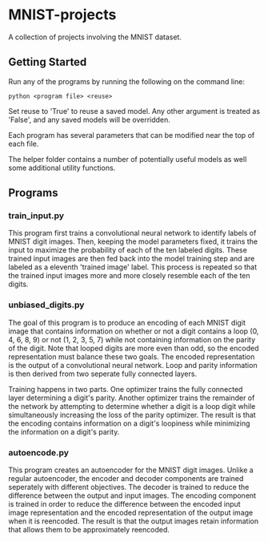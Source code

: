 # MNIST-projects
A collection of projects involving the MNIST dataset.

## Getting Started
Run any of the programs by running the following on the command line:
```
python <program file> <reuse>
```
Set reuse to 'True' to reuse a saved model. Any other argument is treated as 'False', and any saved models will be overridden. 

Each program has several parameters that can be modified near the top of each file.

The helper folder contains a number of potentially useful models as well some additional utility functions.

## Programs

### train_input.py

This program first trains a convolutional neural network to identify labels of MNIST digit images. Then, keeping the model parameters fixed, it trains the input to maximize the probability of each of the ten labeled digits. These trained input images are then fed back into the model training step and are labeled as a eleventh 'trained image' label. This process is repeated so that the trained input images more and more closely resemble each of the ten digits.

### unbiased_digits.py

The goal of this program is to produce an encoding of each MNIST digit image that contains information on whether or not a digit contains a loop (0, 4, 6, 8, 9) or not (1, 2, 3, 5, 7) while not containing information on the parity of the digit. Note that looped digits are more even than odd, so the encoded representation must balance these two goals. The encoded representation is the output of a convolutional neural network. Loop and parity information is then derived from two seperate fully connected layers. 

Training happens in two parts. One optimizer trains the fully connected layer determining a digit's parity. Another optimizer trains the remainder of the network by attempting to determine whether a digit is a loop digit while simultaneously increasing the loss of the parity optimizer. The result is that the encoding contains information on a digit's loopiness while minimizing the information on a digit's parity.

### autoencode.py

This program creates an autoencoder for the MNIST digit images. Unlike a regular autoencoder, the encoder and decoder components are trained seperately with different objectives. The decoder is trained to reduce the difference between the output and input images. The encoding component is trained in order to reduce the difference between the encoded input image representation and the encoded representation of the output image when it is reencoded. The result is that the output images retain information that allows them to be approximately reencoded.
